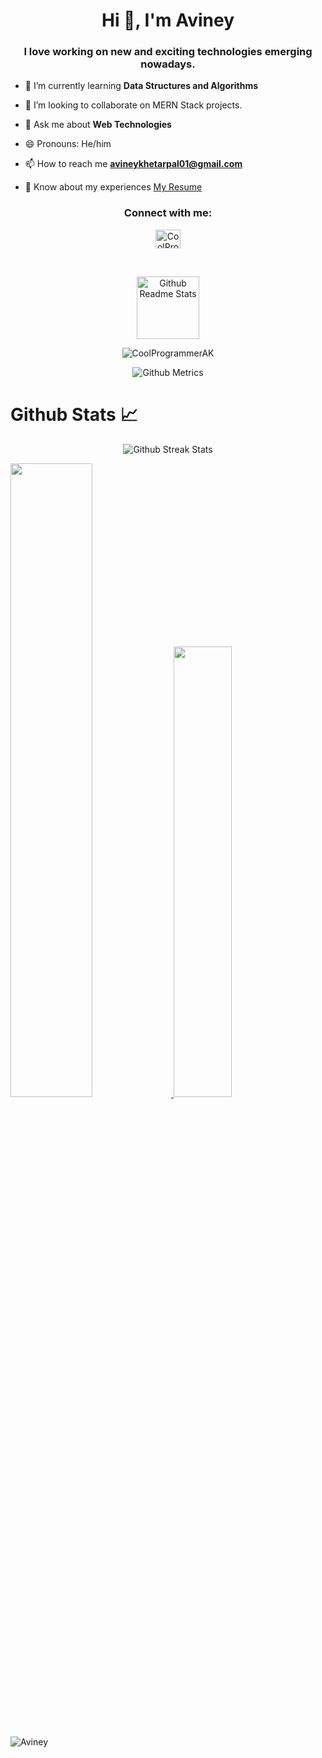 
<h1 align="center">Hi 👋, I'm Aviney</h1>
<h3 align="center">I love working on new and exciting technologies emerging nowadays. </h3>

- 🌱 I’m currently learning **Data Structures and Algorithms**

- 👯 I’m looking to collaborate on MERN Stack projects.

-  💬 Ask me about **Web Technologies**

-  😄 Pronouns: He/him

- 📫 How to reach me **avineykhetarpal01@gmail.com**

- 📄 Know about my experiences [My Resume](https://drive.google.com/file/d/19LniAsCCV9G8TEoSDCyEea3_p3dni3Da/view?usp=sharing)


<h3 align="center">Connect with me:</h3>
<p align="center">
<a href="https://www.linkedin.com/in/aviney-khetarpal-6906591b6/" target="blank"><img align="center" src="https://raw.githubusercontent.com/rahuldkjain/github-profile-readme-generator/master/src/images/icons/Social/linked-in-alt.svg" alt="CoolProgrammerAK" height="30" width="40" /></a>
</p>

<br>

<p align="center">
 <img width="100px" src="https://res.cloudinary.com/anuraghazra/image/upload/v1594908242/logo_ccswme.svg" align="center" alt="Github Readme Stats" />
</p>
<p align="center"> <img src="https://komarev.com/ghpvc/?username=CoolProgrammerAK" alt="CoolProgrammerAK"/> </p> 

<!--![](https://komarev.com/ghpvc/?username=CoolProgrammerAK)-->

<p align="center">
  
<img src="https://metrics.lecoq.io/CoolProgrammerAK" alt="Github Metrics">
  
  
</p>

#  Github Stats 📈
<p align="center">
  
<img src="https://github-readme-streak-stats.herokuapp.com/?user=CoolProgrammerAK" alt="Github Streak Stats">
  
  
</p>
<a href="https://github.com/CoolProgrammerAK">
    <img src="https://github-readme-stats.vercel.app/api?username=CoolProgrammerAK&count_private=true&show_icons=true&hide_border=true"
                    width="51%" />
</a>
<a href="https://github.com/CoolProgrammerAK?tab=repositories">
  <img src="https://github-readme-stats.vercel.app/api/top-langs/?username=CoolProgrammerAK&layout=compact&langs_count=10&hide_border=true"
                    width="43%" />
</a>

<br><br>
![Aviney](https://activity-graph.herokuapp.com/graph?username=CoolProgrammerAK&theme=react-dark&show_icons=true&count_private=true&area=true&hide_border=true)
<!--<img src="https://activity-graph.herokuapp.com/graph?username=Chaitanya31612&show_icons=true&count_private=true&area=true&hide_border=true" /> -->

